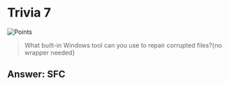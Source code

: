 # Trivia 7

![Points](http://img.shields.io/badge/Points-50-brightgreen?style=for-the-badge)

> What built-in Windows tool can you use to repair corrupted files?{no wrapper needed}

## Answer: SFC
